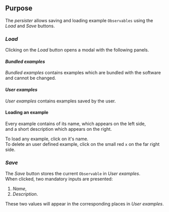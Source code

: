 ## Purpose

The *persister* allows saving and loading example `Observables` using the *Load* and *Save* buttons.

### ***Load***

Clicking on the *Load* button opens a modal with the following panels.

#### ***Bundled examples***

*Bundled examples* contains examples which are bundled with the software and cannot be changed.  

#### ***User examples***

*User examples* contains examples saved by the user.  

#### **Loading an example**

Every example contains of its name, which appears on the left side,  
and a short description which appears on the right.  

To load any example, click on it's name.  
To delete an user defined example, click on the small red `x` on the far right side.


### ***Save***

The *Save* button stores the current `Observable` in *User examples*.  
When clicked, two mandatory inputs are presented:
1. *Name*,
2. *Description*.

These two values will appear in the corresponding places in *User examples*.
